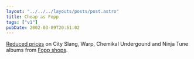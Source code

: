 ```yaml
---
layout: "../../../layouts/posts/post.astro"
title: Cheap as Fopp
tags: ["v1"]
pubDate: 2002-03-09T20:51:02
---
```


[Reduced prices][1] on City Slang, Warp, Chemikal Undergound and Ninja Tune albums from [Fopp shops][2].

[1]: http://www.fopp.co.uk/independents/indie_listing1.htm
[2]: http://www.fopp.co.uk/stores/shops.htm
